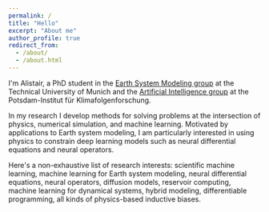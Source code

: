```yaml
---
permalink: /
title: "Hello"
excerpt: "About me"
author_profile: true
redirect_from: 
  - /about/
  - /about.html
---
```


I'm Alistair, a PhD student in the [Earth System Modeling group](https://www.asg.ed.tum.de/en/esm/home/) at the Technical University of Munich and the [Artificial Intelligence group](https://www.pik-potsdam.de/en/institute/departments/complexity-science/research/artificial-intelligence/artificial-intelligence-in-the-anthropocene) at the Potsdam-Institut für Klimafolgenforschung.
<!-- I am currently visiting the [Anima AI+Science Lab](http://tensorlab.cms.caltech.edu/users/anima/) at Caltech. -->

In my research I develop methods for solving problems at the intersection of physics, numerical simulation, and machine learning.
Motivated by applications to Earth system modeling, I am particularly interested in using physics to constrain deep learning models such as neural differential equations and neural operators.

Here's a non-exhaustive list of research interests: 
scientific machine learning, 
machine learning for Earth system modeling, 
neural differential equations, 
neural operators,
diffusion models, 
reservoir computing, 
machine learning for dynamical systems, 
hybrid modeling, 
differentiable programming, 
all kinds of physics-based inductive biases.
